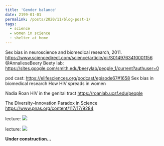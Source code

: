 ```yaml
---
title: 'Gender balance'
date: 2199-01-01
permalink: /posts/2020/11/blog-post-1/
tags:
  - science
  - women in science
  - shelter at home
---
```




Sex bias in neuroscience and biomedical research, 2011. 
https://www.sciencedirect.com/science/article/pii/S0149763410001156 
@AnnalieseBeery
Beety lab: https://sites.google.com/smith.edu/beerylab/people_1/current?authuser=0

pod cast: 
https://elifesciences.org/podcast/episode67#1658 
Sex bias in biomedical research
How HIV spreads in women

Nadia Roan
HIV in the genital tract 
https://roanlab.ucsf.edu/people 


The Diversity–Innovation Paradox in Science
https://www.pnas.org/content/117/17/9284




lecture:
![](/images/file-name.png)

lecture:
![](/images/file-name.png)

**Under construction...**

